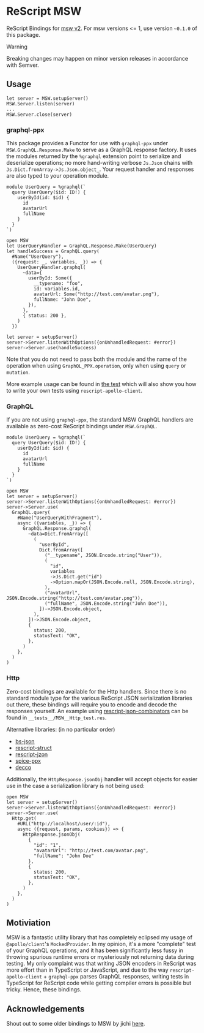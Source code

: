 # ReScript MSW

ReScript Bindings for [msw v2](https://mswjs.io/). For msw versions <= 1, use version `~0.1.0` of this package.

> [!WARNING]
> Breaking changes may happen on minor version releases in accordance with Semver.

## Usage

```rescript
let server = MSW.setupServer()
MSW.Server.listen(server)
...
MSW.Server.close(server)
```

### graphql-ppx

This package provides a Functor for use with `graphql-ppx` under `MSW.GraphQL.Response.Make` to serve as a GraphQL response factory. It uses the modules returned by the `%graphql` extension point to serialize and deserialize operations; no more hand-writing verbose `Js.Json` chains with `Js.Dict.fromArray->Js.Json.object_`. Your request handler and responses are also typed to your operation module.

```rescript
module UserQuery = %graphql(`
  query UserQuery($id: ID!) {
    userById(id: $id) {
      id
      avatarUrl
      fullName
    }
  }
`)

open MSW
let UserQueryHandler = GraphQL.Response.Make(UserQuery)
let handleSuccess = GraphQL.query(
  #Name("UserQuery"),
  ({request: _, variables, _}) => {
    UserQueryHandler.graphql(
      ~data={
        userById: Some({
          __typename: "foo",
          id: variables.id,
          avatarUrl: Some("http://test.com/avatar.png"),
          fullName: "John Doe",
        }),
      },
      { status: 200 },
    )
  })

let server = setupServer()
server->Server.listenWithOptions({onUnhandledRequest: #error})
server->Server.use(handleSuccess)
```

Note that you do not need to pass both the module and the name of the operation when using `GraphQL_PPX.operation`, only when using `query` or `mutation`.

More example usage can be found in [the test](https://github.com/illusionalsagacity/rescript-msw/blob/master/__tests__/MSW__GraphQL__PPX_test.res) which will also show you how to write your own tests using `rescript-apollo-client`.

### GraphQL

If you are not using `graphql-ppx`, the standard MSW GraphQL handlers are available as zero-cost ReScript bindings under `MSW.GraphQL`.

```rescript
module UserQuery = %graphql(`
  query UserQuery($id: ID!) {
    userById(id: $id) {
      id
      avatarUrl
      fullName
    }
  }
`)

open MSW
let server = setupServer()
server->Server.listenWithOptions({onUnhandledRequest: #error})
server->Server.use(
  GraphQL.query(
    #Name("UserQueryWithFragment"),
    async ({variables, _}) => {
      GraphQL.Response.graphql(
        ~data=Dict.fromArray([
          (
            "userById",
            Dict.fromArray([
              ("__typename", JSON.Encode.string("User")),
              (
                "id",
                variables
                ->Js.Dict.get("id")
                ->Option.mapOr(JSON.Encode.null, JSON.Encode.string),
              ),
              ("avatarUrl", JSON.Encode.string("http://test.com/avatar.png")),
              ("fullName", JSON.Encode.string("John Doe")),
            ])->JSON.Encode.object,
          ),
        ])->JSON.Encode.object,
        {
          status: 200,
          statusText: "OK",
        },
      )
    },
  )
)
```

### Http

Zero-cost bindings are available for the Http handlers. Since there is no standard module type for the various ReScript JSON serialization libraries out there, these bindings will require you to encode and decode the responses yourself. An example using [rescript-json-combinators](https://github.com/glennsl/rescript-json-combinators) can be found in `__tests__/MSW__Http_test.res`.

Alternative libraries: (in no particular order)

- [bs-json](https://github.com/glennsl/bs-json)
- [rescript-struct](https://github.com/DZakh/rescript-struct)
- [rescript-jzon](https://github.com/nkrkv/jzon)
- [spice-ppx](https://github.com/green-labs/ppx_spice)
- [decco](https://github.com/rescript-labs/decco)

Additionally, the `HttpResponse.jsonObj` handler will accept objects for easier use in the case a serialization library is not being used:

```rescript
open MSW
let server = setupServer()
server->Server.listenWithOptions({onUnhandledRequest: #error})
server->Server.use(
  Http.get(
    #URL("http://localhost/user/:id"),
    async ({request, params, cookies}) => {
      HttpResponse.jsonObj(
        {
          "id": "1",
          "avatarUrl": "http://test.com/avatar.png",
          "fullName": "John Doe"
        },
        {
          status: 200,
          statusText: "OK",
        },
      )
    },
  )
)
```

## Motiviation

MSW is a fantastic utility library that has completely eclipsed my usage of `@apollo/client`'s `MockedProvider`. In my opinion, it's a more "complete" test of your GraphQL operations, and it has been significantly less fussy in throwing spurious runtime errors or mysteriously not returning data during testing. My only complaint was that writing JSON encoders in ReScript was more effort than in TypeScript or JavaScript, and due to the way `rescript-apollo-client` + `graphql-ppx` parses GraphQL responses, writing tests in TypeScript for ReScript code while getting compiler errors is possible but tricky. Hence, these bindings.

## Acknowledgements

Shout out to some older bindings to MSW by jichi [here](https://github.com/jihchi/res-msw).
